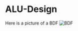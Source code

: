 # ALU-Design
Here is a picture of a BDF
![BDF](https://user-images.githubusercontent.com/19658328/139511946-90012ed8-200b-4254-9fd5-e7764b6af7d8.PNG)

